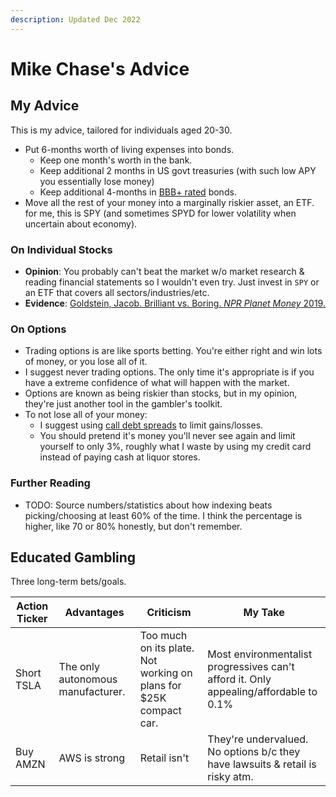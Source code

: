 ```yaml
---
description: Updated Dec 2022
---
```


# Mike Chase's Advice

## My Advice

This is my advice, tailored for individuals aged 20-30.

* Put 6-months worth of living expenses into bonds.
  * Keep one month's worth in the bank.
  * Keep additional 2 months in US govt treasuries (with such low APY you essentially lose money)
  * Keep additional 4-months in [BBB+ rated](https://www.investopedia.com/ask/answers/09/bond-rating.asp) bonds.
* Move all the rest of your money into a marginally riskier asset, an ETF. for me, this is SPY (and sometimes SPYD for lower volatility when uncertain about economy).

### On Individual Stocks

* **Opinion**: You probably can't beat the market w/o market research & reading financial statements so I wouldn't even try. Just invest in `SPY` or an ETF that covers all sectors/industries/etc.
* **Evidence**: [Goldstein, Jacob. Brilliant vs. Boring. _NPR Planet Money_ 2019.](https://www.npr.org/transcripts/688018436)

### On Options

* Trading options is are like sports betting. You're either right and win lots of money, or you lose all of it.
* I suggest never trading options. The only time it's appropriate is if you have a extreme confidence of what will happen with the market.
* Options are known as being riskier than stocks, but in my opinion, they're just another tool in the gambler's toolkit.
* To not lose all of your money:
  * I suggest using [call debt spreads](https://www.investopedia.com/terms/d/debitspread.asp) to limit gains/losses.
  * You should pretend it's money you'll never see again and limit yourself to only 3%, roughly what I waste by using my credit card instead of paying cash at liquor stores.

### Further Reading

* TODO: Source numbers/statistics about how indexing beats picking/choosing at least 60% of the time. I think the percentage is higher, like 70 or 80% honestly, but don't remember.

## Educated Gambling

Three long-term bets/goals.&#x20;

| Action Ticker | Advantages                        | Criticism                                                         | My Take                                                                               |
| ------------- | --------------------------------- | ----------------------------------------------------------------- | ------------------------------------------------------------------------------------- |
| Short TSLA    | The only autonomous manufacturer. | Too much on its plate. Not working on plans for $25K compact car. | Most environmentalist progressives can't afford it. Only appealing/affordable to 0.1% |
| Buy AMZN      | AWS is strong                     | Retail isn't                                                      | They're undervalued. No options b/c they have lawsuits & retail is risky atm.         |
